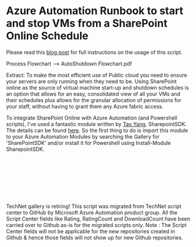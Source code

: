 ﻿Azure Automation Runbook to start and stop VMs from a SharePoint Online Schedule
================================================================================

            

Please read this [blog post](https://blogs.msdn.microsoft.com/jrt/2017/05/15/using-azure-automation-and-sharepoint-online-lists-to-schedule-vm-start-up-and-shutdown) for full instructions on the usage of this script.


Process Flowchart --> AutoShutdown Flowchart.pdf


Extract: 
To make the most efficient use of Public cloud you need to ensure your servers are only running when they need to be.
Using SharePoint online as the source of virtual machine start-up and shutdown schedules is an option that allows for an easy, consolidated view of all your VMs and their schedules plus allows for the granular allocation of permissions for your staff, without
 having to grant them any Azure fabric access.


To integrate SharePoint Online with Azure Automation (and Powershell scripts), I've used a fantastic module written by [Tao Yang](https://www.powershellgallery.com/profiles/tao.yang/), SharepointSDK.
The details can be found [here](https://www.powershellgallery.com/packages/SharePointSDK/2.1.5).
So the first thing to do is import this module to your Azure Automation Modules by searching the Gallery for 'SharePointSDK' and/or install it for Powershell using Install-Module SharepointSDK.


 


 

 

 


        
    
TechNet gallery is retiring! This script was migrated from TechNet script center to GitHub by Microsoft Azure Automation product group. All the Script Center fields like Rating, RatingCount and DownloadCount have been carried over to Github as-is for the migrated scripts only. Note : The Script Center fields will not be applicable for the new repositories created in Github & hence those fields will not show up for new Github repositories.
